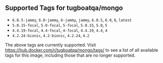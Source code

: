 ## Supported Tags for tugboatqa/mongo

* `6.0.5-jammy`, `6.0-jammy`, `6-jammy`, `jammy`, `6.0.5`, `6.0`, `6`, `latest`
* `5.0.15-focal`, `5.0-focal`, `5-focal`, `5.0.15`, `5.0`, `5`
* `4.4.19-focal`, `4.4-focal`, `4-focal`, `4.4.19`, `4.4`, `4`
* `4.2.24-bionic`, `4.2-bionic`, `4.2.24`, `4.2`

The above tags are currently supported. Visit https://hub.docker.com/r/tugboatqa/mongo/tags/ to see a list of all available tags for this image, including those that are no longer supported.
